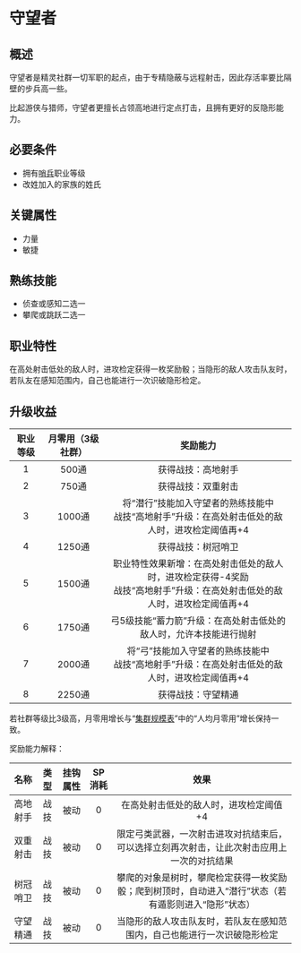 # 守望者

## 概述

守望者是精灵社群一切军职的起点，由于专精隐蔽与远程射击，因此存活率要比隔壁的步兵高一些。

比起游侠与猎师，守望者更擅长占领高地进行定点打击，且拥有更好的反隐形能力。

## 必要条件

* 拥有<a href="../../../basicJob/Sentinel" target="_blank">哨兵</a>职业等级
* 改姓加入的家族的姓氏

## 关键属性

* 力量
* 敏捷

## 熟练技能

* 侦查或感知二选一
* 攀爬或跳跃二选一
  
## 职业特性

在高处射击低处的敌人时，进攻检定获得一枚奖励骰；当隐形的敌人攻击队友时，若队友在感知范围内，自己也能进行一次识破隐形检定。

## 升级收益

职业等级|月零用（3级社群）|奖励能力
:--:|:--:|:--:
1|500通|获得战技：高地射手
2|750通|获得战技：双重射击
3|1000通|将“潜行”技能加入守望者的熟练技能中<br>战技“高地射手”升级：在高处射击低处的敌人时，进攻检定阈值再+4
4|1250通|获得战技：树冠哨卫
5|1500通|职业特性效果新增：在高处射击低处的敌人时，进攻检定获得-4奖励<br>战技“高地射手”升级：在高处射击低处的敌人时，进攻检定阈值再+4
6|1750通|弓5级技能“蓄力箭”升级：在高处射击低处的敌人时，允许本技能进行抛射
7|2000通|将“弓”技能加入守望者的熟练技能中<br>战技“高地射手”升级：在高处射击低处的敌人时，进攻检定阈值再+4
8|2250通|获得战技：守望精通

若社群等级比3级高，月零用增长与“<a href="../../../scaleList" target="_blank">集群规模表</a>”中的“人均月零用”增长保持一致。

奖励能力解释：

名称|类型|挂钩属性|SP消耗|效果
:--:|:--:|:--:|:--:|:--:
高地射手|战技|被动|0|在高处射击低处的敌人时，进攻检定阈值+4
双重射击|战技|被动|0|限定弓类武器，一次射击进攻对抗结束后，可以选择立刻再次射击，让此次射击应用上一次的对抗结果
树冠哨卫|战技|被动|0|攀爬的对象是树时，攀爬检定获得一枚奖励骰；爬到树顶时，自动进入“潜行”状态（若有遁影则进入“隐形”状态）
守望精通|战技|被动|0|当隐形的敌人攻击队友时，若队友在感知范围内，自己也能进行一次识破隐形检定